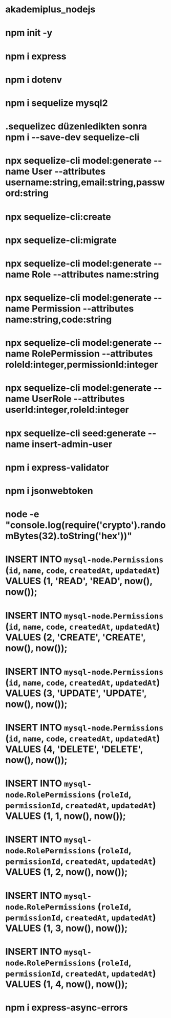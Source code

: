 # akademiplus_nodejs

# npm init -y

# npm i express
# npm i dotenv

# npm i sequelize mysql2 
# .sequelizec düzenledikten sonra npm i --save-dev sequelize-cli
# npx sequelize-cli model:generate --name User --attributes username:string,email:string,password:string

# npx sequelize-cli:create
# npx sequelize-cli:migrate


# npx sequelize-cli model:generate --name Role --attributes name:string
# npx sequelize-cli model:generate --name Permission --attributes name:string,code:string
# npx sequelize-cli model:generate --name RolePermission --attributes roleId:integer,permissionId:integer
# npx sequelize-cli model:generate --name UserRole --attributes userId:integer,roleId:integer

# npx sequelize-cli seed:generate --name  insert-admin-user 


# npm i express-validator

# npm i jsonwebtoken

# node -e "console.log(require('crypto').randomBytes(32).toString('hex'))"


# INSERT INTO `mysql-node`.`Permissions` (`id`, `name`, `code`, `createdAt`, `updatedAt`) VALUES (1, 'READ', 'READ', now(), now());
# INSERT INTO `mysql-node`.`Permissions` (`id`, `name`, `code`, `createdAt`, `updatedAt`) VALUES (2, 'CREATE', 'CREATE', now(), now());
# INSERT INTO `mysql-node`.`Permissions` (`id`, `name`, `code`, `createdAt`, `updatedAt`) VALUES (3, 'UPDATE', 'UPDATE', now(), now());
# INSERT INTO `mysql-node`.`Permissions` (`id`, `name`, `code`, `createdAt`, `updatedAt`) VALUES (4, 'DELETE', 'DELETE', now(), now());

# INSERT INTO `mysql-node`.`RolePermissions` (`roleId`, `permissionId`, `createdAt`, `updatedAt`) VALUES (1, 1, now(), now());
# INSERT INTO `mysql-node`.`RolePermissions` (`roleId`, `permissionId`, `createdAt`, `updatedAt`) VALUES (1, 2, now(), now());
# INSERT INTO `mysql-node`.`RolePermissions` (`roleId`, `permissionId`, `createdAt`, `updatedAt`) VALUES (1, 3, now(), now());
# INSERT INTO `mysql-node`.`RolePermissions` (`roleId`, `permissionId`, `createdAt`, `updatedAt`) VALUES (1, 4, now(), now());

# npm i express-async-errors